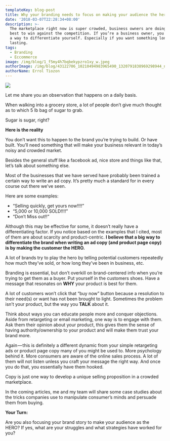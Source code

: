 ```yaml
---
templateKey: blog-post
title: Why your branding needs to focus on making your audience the hero
date: '2018-03-07T22:28:34+08:00'
description: >-
  The marketplace right now is super crowded, business owners are doing their
  best to win against the competition. If you’re a business owner, you must have
  a way to differentiate yourself. Especially if you want something long
  lasting.
tags:
  - Branding
  - Eccommerce
image: /img/blog/1_f5my4h7bqbekypzro1xy_w.jpeg
authorImage: /img/blog/43122706_10210494983965490_1320791838969298944_n.jpg
authorName: Errol Tiozon
---
```

<img src="https://res.cloudinary.com/teembr/image/upload/v1541860168/img/blog/1_f5mY4H7BQBEKYpZro1xY_w.jpg" class="img-full" />

Let me share you an observation that happens on a daily basis.

When walking into a grocery store, a lot of people don’t give much thought as to which 5 lb bag of sugar to grab.

Sugar is sugar, right?

**Here is the reality**

You don’t want this to happen to the brand you’re trying to build. Or have built. You’ll need something that will make your business relevant in today’s noisy and crowded market.

Besides the general stuff like a facebook ad, nice store and things like that, let’s talk about something else.

Most of the businesses that we have served have probably been trained a certain way to write an ad copy. It’s pretty much a standard for in every course out there we’ve seen.

Here are some examples:

* “Selling quickly, get yours now!!!!”
* “5,000 or 10,000 SOLD!!!!”
* “Don’t Miss out!!”

Although this may be effective for some, it doesn’t really have a differentiating factor. If you notice based on the examples that I cited, most of them are about scarcity and product-centric. **I believe that a big way to differentiate the brand when writing an ad copy (and product page copy) is by making the customer the HERO.**

A lot of brands try to play the hero by telling potential customers repeatedly how much they’ve sold, or how long they’ve been in business, etc.

Branding is essential, but don’t overkill on brand-centered info when you’re trying to get them as a buyer. Put yourself in the customers shoes. Have a message that resonates on **WHY** your product is best for them.

A lot of customers won’t click that “buy now” button because a resolution to their need(s) or want has not been brought to light. Sometimes the problem isn’t your product, but the way you **TALK** about it.

Think about ways you can educate people more and conquer objections. Aside from retargeting or email marketing, one way is to engage with them. Ask them their opinion about your product, this gives them the sense of having authority/ownership to your product and will make them trust your brand more.

Again — this is definitely a different dynamic from your simple retargeting ads or product page copy many of you might be used to. More psychology behind it. More consumers are aware of the online sales process. A lot of them will not listen unless you craft your message the right way. And once you do that, you essentially have them hooked.

Copy is just one way to develop a unique selling proposition in a crowded marketplace.

In the coming articles, me and my team will share some case studies about the tricks companies use to manipulate consumer’s minds and persuade them from buying.

**Your Turn:**

Are you also focusing your brand story to make your audience as the HERO? If yes, what are your struggles and what strategies have worked for you?
